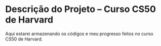 # Descrição do Projeto – Curso CS50 de Harvard
Aqui estarei armazenando os códigos e meu progresso feitos no curso CS50 de Harvard.
